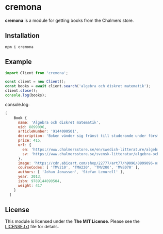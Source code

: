 # cremona #
**cremona** is a module for getting books from the Chalmers store.

## Installation ##
```
npm i cremona
```

## Example ##
```javascript
import Client from 'cremona';

const client = new Client();
const books = await client.search('algebra och diskret matematik');
client.close();
console.log(books);
```
console.log:
```javascript
[
    Book {
      name: 'Algebra och diskret matematik',
      uid: 8899096,
      articleNumber: '9144090501',
      description: 'Boken vänder sig främst till studerande under första året på universitet eller teknisk högskola. Den är i första hand avsedd som kursbok till en inledande kurs i matematik i allmänhet och diskret matematik i synnerhet.  Materialet presenteras i den ordning som teorin byggs upp och på ett sådant sätt att inga logiska luckor uppstår. Stor vikt läggs vid att introducera läsaren till matematiskt tänkande och bevisföring.',
      price: 415,
      url: {
        en: 'https://www.chalmersstore.se/en/swedish-litterature/algebra-och-diskret-matematik.html',
        sv: 'https://www.chalmersstore.se/svensk-litteratur/algebra-och-diskret-matematik.html'
      },
      image: 'https://cdn.abicart.com/shop/22777/art77/h9096/8899096-origpic-4b50c1.jpg',
      courseCodes: [ 'TMV210', 'TMA220', 'TMV200', 'MVE070' ],
      authors: [ 'Johan Jonasson', 'Stefan Lemurell' ],
      year: 2013,
      isbn: 9789144090504,
      weight: 417
    }
  ]
  ```


## License ##
This module is licensed under the **The MIT License**. Please see the [LICENSE.txt](https://github.com/emilsvennesson/dat257-xzibit/cremona/LICENSE.txt) file for details.

